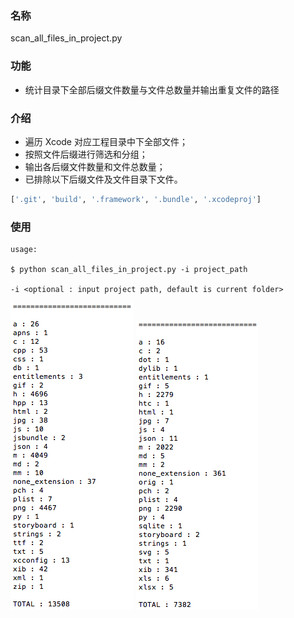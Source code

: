 ### 名称

scan_all_files_in_project.py

### 功能

* 统计目录下全部后缀文件数量与文件总数量并输出重复文件的路径

### 介绍

* 遍历 Xcode 对应工程目录中下全部文件；
* 按照文件后缀进行筛选和分组；
* 输出各后缀文件数量和文件总数量；
* 已排除以下后缀文件及文件目录下文件。

```python
['.git', 'build', '.framework', '.bundle', '.xcodeproj']
```

### 使用

```shell
usage:

$ python scan_all_files_in_project.py -i project_path

-i <optional : input project path, default is current folder>
```

![scan_all_files_in_project_1](Resource/scan_all_files_in_project_1.png)
![scan_all_files_in_project_2](Resource/scan_all_files_in_project_2.png)